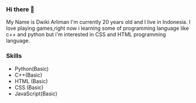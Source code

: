 ### Hi there 👋

My Name is Dwiki Arliman I'm currently 20 years old and I live in Indonesia. I love playing games,right now i learning some of programming language like c++ and python 
but i'm interested in CSS and HTML programming language.
### Skills

* Python(Basic)
* C++(Basic)
* HTML (Basic)
* CSS (Basic)
* JavaScript(Basic)
